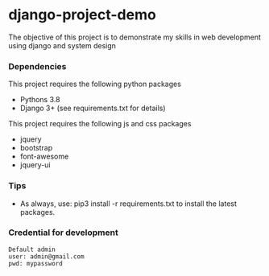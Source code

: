 # django-project-demo
The objective of this project is to demonstrate my skills in web development using django and system design

### Dependencies
This project requires the following python packages
* Pythons 3.8
* Django 3+ (see requirements.txt for details)

This project requires the following js and css packages
* jquery
* bootstrap
* font-awesome
* jquery-ui 

### Tips
* As always, use: pip3 install -r requirements.txt to install the latest packages.

### Credential for development
```
Default admin
user: admin@gmail.com
pwd: mypassword
```
